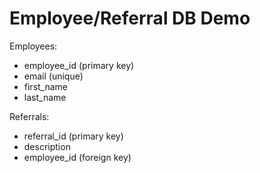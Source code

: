 # Employee/Referral DB Demo

Employees:
- employee_id (primary key)
- email (unique)
- first_name
- last_name

Referrals:
- referral_id (primary key)
- description
- employee_id (foreign key)
